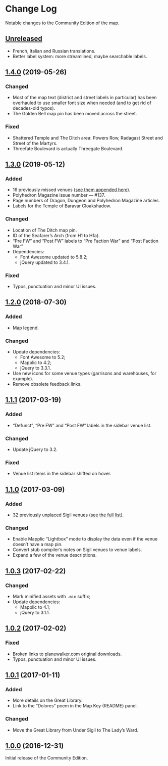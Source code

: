 # Change Log

Notable changes to the Community Edition of the map.

## [Unreleased]

* French, Italian and Russian translations.
* Better label system: more streamlined, maybe searchable labels.

## [1.4.0] \(2019-05-26\)

### Changed

* Most of the map text (district and street labels in particular) has been overhauled to use smaller font size when needed (and to get rid of decades-old typos).
* The Golden Bell map pin has been moved across the street.

### Fixed

* Shattered Temple and The Ditch area: Powers Row, Radagast Street and Street of the Martyrs.
* Threefate Boulevard is actually Threegate Boulevard.

## [1.3.0] \(2019-05-12\)

### Added

* 16 previously missed venues ([see them appended here](extras/venues_unplaced.csv)).
* Polyhedron Magazine issue number — \#137.
* Page numbers of Dragon, Dungeon and Polyhedron Magazine articles.
* Labels for the Temple of Baravar Cloakshadow.

### Changed

* Location of The Ditch map pin.
* ID of the Seafarer’s Arch (from H1 to H1a).
* “Pre FW” and “Post FW” labels to “Pre Faction War” and “Post Faction War”
* Dependencies:
    * Font Awesome updated to 5.8.2;
    * jQuery updated to 3.4.1.

### Fixed

* Typos, punctuation and minor UI issues.

## [1.2.0] \(2018-07-30\)

### Added

* Map legend.

### Changed

* Update dependencies:
    * Font Awesome to 5.2;
    * Mapplic to 4.2;
    * jQuery to 3.3.1.
* Use new icons for some venue types (garrisons and warehouses, for example).
* Remove obsolete feedback links.

## [1.1.1] \(2017-03-19\)

### Added

* “Defunct”, “Pre FW” and “Post FW” labels in the sidebar venue list.

### Changed

* Update jQuery to 3.2.

### Fixed

* Venue list items in the sidebar shifted on hover.

## [1.1.0] \(2017-03-09\)

### Added

* 32 previously unplaced Sigil venues ([see the full list](extras/venues_unplaced.csv)).

### Changed

* Enable Mapplic “Lightbox” mode to display the data even if the venue doesn’t have a map pin.
* Convert stub compiler’s notes on Sigil venues to venue labels.
* Expand a few of the venue descriptions.

## [1.0.3] \(2017-02-22\)

### Changed

* Mark minified assets with `.min` suffix;
* Update dependencies:
    * Mapplic to 4.1;
    * jQuery to 3.1.1.

## [1.0.2] \(2017-02-02\)

### Fixed

* Broken links to planewalker.com original downloads.
* Typos, punctuation and minor UI issues.

## [1.0.1] \(2017-01-11\)

### Added

* More details on the Great Library.  
* Link to the “Dolores” poem in the Map Key (README) panel.

### Changed

* Move the Great Library from Under Sigil to The Lady’s Ward.

## [1.0.0] \(2016-12-31\)

Initial release of the Community Edition.

[Unreleased]: https://github.com/amargon/city-of-doors/compare/v1.4.0...master
[1.4.0]: https://github.com/amargon/city-of-doors/releases/tag/v1.4.0
[1.3.0]: https://github.com/amargon/city-of-doors/releases/tag/v1.3.0
[1.2.0]: https://github.com/amargon/city-of-doors/releases/tag/v1.2.0
[1.1.1]: https://github.com/amargon/city-of-doors/releases/tag/v1.1.1
[1.1.0]: https://github.com/amargon/city-of-doors/releases/tag/v1.1.0
[1.0.3]: https://github.com/amargon/city-of-doors/releases/tag/v1.0.3
[1.0.2]: https://github.com/amargon/city-of-doors/releases/tag/v1.0.2
[1.0.1]: https://github.com/amargon/city-of-doors/releases/tag/v1.0.1
[1.0.0]: https://github.com/amargon/city-of-doors/releases/tag/v1.0
